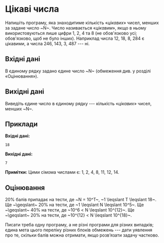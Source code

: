 ﻿# Цікаві числа

Напишіть програму, яка знаходитиме кількість «*цікавих*» чисел, менших за задане число ~N~. Число називається «*цікавим*», якщо в ньому використовуються лише цифри 1, 2, 4 та 8 (не обов'язково усі; обов'язково, щоб не було інших).
Наприклад числа 12, 18, 8, 284 є цікавими, а числа 246, 143, 3, 487 --- ні.

## Вхідні дані
В єдиному рядку задано єдине число ~N~ (обмеження див. у розділі «Оцінювання»).

## Вихідні дані
Виведіть єдине число в єдиному рядку --- кількість «*цікавих*» чисел, менших ~N~.

## Приклади

**Вхідні дані:**
```
18
```

**Вихідні дані:**
```
7
```


**Примітки:**
Цими сімома числами є: 1, 2, 4, 8, 11, 12, 14.

## Оцінювання

20% балів припадає на тести, де ~N = 10^T~, ~1 \leqslant T \leqslant 18~. Ще ~\geqslant~ 20% на тести, де ~1 \leqslant N \leqslant 10^5~. Ще ~\geqslant~ 40% на тести, де ~10^6 < N \leqslant 10^{12}~. Ще ~\geqslant~ 20% на тести, де ~10^{12} < N \leqslant 10^{18}~.

Писати треба одну програму, а не різні програми для різних випадків; єдина мета цього переліку різних блоків обмежень --- дати уявлення про те, скільки балів можна отримати, якщо розв’язати задачу частково.